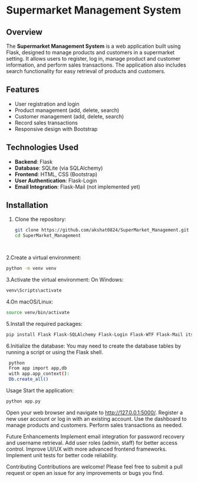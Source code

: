 # Supermarket Management System

## Overview

The **Supermarket Management System** is a web application built using Flask, designed to manage products and customers in a supermarket setting. It allows users to register, log in, manage product and customer information, and perform sales transactions. The application also includes search functionality for easy retrieval of products and customers.

## Features

- User registration and login
- Product management (add, delete, search)
- Customer management (add, delete, search)
- Record sales transactions
- Responsive design with Bootstrap

## Technologies Used

- **Backend**: Flask
- **Database**: SQLite (via SQLAlchemy)
- **Frontend**: HTML, CSS (Bootstrap)
- **User Authentication**: Flask-Login
- **Email Integration**: Flask-Mail (not implemented yet)

## Installation

1. Clone the repository:

   ```bash
   git clone https://github.com/akshat0824/SuperMarket_Management.git
   cd SuperMarket_Management
   
  
2.Create a virtual environment:
   ```bash
  python -m venv venv
  ```
3.Activate the virtual environment:
  On Windows:
  ```bash
  venv\Scripts\activate
  ```
  4.On macOS/Linux:
  ```bash
  source venv/bin/activate
  ```
  5.Install the required packages:
  ```bash
  pip install Flask Flask-SQLAlchemy Flask-Login Flask-WTF Flask-Mail itsdangerous
  ```

  6.Initialize the database:
  You may need to create the database tables by running a script or using the Flask shell.
  ```bash
   python
   From app import app,db
   with app.app_context():
   Db.create_all()
  ```   

  Usage
  Start the application:
  ```bash
  python app.py
  ```
  Open your web browser and navigate to http://127.0.0.1:5000/.
  Register a new user account or log in with an existing account.
  Use the dashboard to manage products and customers.
  Perform sales transactions as needed.
  
  Future Enhancements
  Implement email integration for password recovery and username retrieval.
  Add user roles (admin, staff) for better access control.
  Improve UI/UX with more advanced frontend frameworks.
  Implement unit tests for better code reliability.
  
  Contributing
  Contributions are welcome! Please feel free to submit a pull request or open an issue for any improvements or bugs you find.
  
